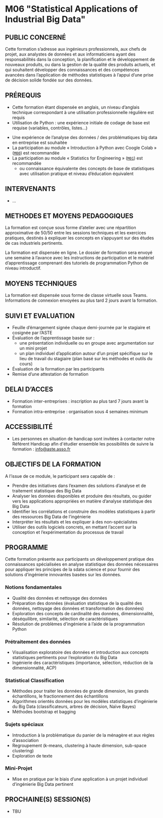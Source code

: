 # M06 "Statistical Applications of Industrial Big Data"

## PUBLIC CONCERNÉ
Cette formation s’adresse aux ingénieurs professionnels, aux chefs de projet, aux analystes de données et aux informaticiens ayant des responsabilités dans la conception, la planification et le développement de nouveaux produits, ou dans la gestion de la qualité des produits actuels, et qui souhaitent développer des connaissances et des compétences avancées dans l’application de méthodes statistiques à l’appui d’une prise de décision solide fondée sur des données.


## PRÉREQUIS
- Cette formation étant dispensée en anglais, un niveau d’anglais technique correspondant à une utilisation professionnelle régulière est requis
- Utilisation de Python : une expérience initiale de codage de base est requise (variables, contrôles, listes...)
<!--- some experience with Data Analysis / Big Data concerns in the workplace is expected as a use case to study is needed-->
- Une expérience de l’analyse des données / des problématiques big data en entreprise est souhaitée
- La participation au module « Introduction à Python avec Coogle Colab » ([`M00`][1]) est recommandée
- La participation au module « Statistics for Engineering » ([`M01`][2]) est recommandée
    - ou connaissance équivalente des concepts de base de statistiques avec utilisation pratique et niveau d’éducation équivalent



## INTERVENANTS
- ...



## METHODES ET MOYENS PEDAGOGIQUES
La formation est conçue sous forme d’atelier avec une répartition approximative de 50/50 entre les sessions techniques et les exercices pratiques, destinés à expliquer les concepts en s’appuyant sur des études de cas industriels pertinents.

La formation est dispensée en ligne. Le dossier de formation sera envoyé une semaine à l’avance avec les instructions de participation et le matériel d’apprentissage comprenant des tutoriels de programmation Python de niveau introductif.



## MOYENS TECHNIQUES
La formation est dispensée sous forme de classe virtuelle sous Teams. Informations de connexion envoyées au plus tard 2 jours avant la formation.



## SUIVI ET EVALUATION
- Feuille d’émargement signée chaque demi-journée par le stagiaire et cosignée par l’ASTE
- Évaluation de l’apprentissage basée sur :
    - une présentation individuelle ou en groupe avec argumentation sur un mini projet
    - un plan individuel d’application autour d’un projet spécifique sur le lieu de travail du stagiaire (plan basé sur les méthodes et outils du cours)
- Évaluation de la formation par les participants
- Remise d’une attestation de formation



## DELAI D’ACCES
- Formation inter-entreprises : inscription au plus tard 7 jours avant la formation
- Formation intra-entreprise : organisation sous 4 semaines minimum



## ACCESSIBILITÉ
- Les personnes en situation de handicap sont invitées à contacter notre Référent Handicap afin d'étudier ensemble les possibilités de suivre la formation : info@aste.asso.fr



## OBJECTIFS DE LA FORMATION
A l’issue de ce module, le participant sera capable de :
- Prendre des initiatives dans l’examen des solutions d’analyse et de traitement statistique des Big Data
- Analyser les données disponibles et produire des résultats, ou guider vers les applications appropriées en matière d’analyse statistique des Big Data
- Identifier les corrélations et construire des modèles statistiques à partir des ressources Big Data de l’ingénierie
- Interpréter les résultats et les expliquer à des non-spécialistes
- Utiliser des outils logiciels concrets, en mettant l’accent sur la conception et l’expérimentation du processus de travail



## PROGRAMME
Cette formation présente aux participants un développement pratique des connaissances spécialisées en analyse statistique des données nécessaires pour appliquer les principes de la sdata science et pour fournir des solutions d’ingénierie innovantes basées sur les données.

<!--The course is organised as follows:-->

### Notions fondamentales
- Qualité des données et nettoyage des données
- Préparation des données (évaluation statistique de la qualité des données, nettoyage des données et transformation des données)
- Exploration des concepts de cardinalité des données, dimensionnalité, déséquilibre, similarité, sélection de caractéristiques
- Résolution de problèmes d’ingénierie à l’aide de la programmation Python

### Prétraitement des données
- Visualisation exploratoire des données et introduction aux concepts statistiques pertinents pour l’exploration du Big Data
- Ingénierie des caractéristiques (importance, sélection, réduction de la dimensionnalité, ACP)

### Statistical Classification
- Méthodes pour traiter les données de grande dimension, les grands échantillons, le fractionnement des échantillons
- Algorithmes orientés données pour les modèles statistiques d’ingénierie du Big Data (classificateurs, arbres de décision, Naïve Bayes)
- Méthodes bootstrap et bagging

### Sujets spéciaux
- Introduction à la problématique du panier de la ménagère et aux règles d’association
- Regroupement (k-means, clustering à haute dimension, sub-space clustering)
- Exploration de texte

### Mini-Projet
- Mise en pratique par le biais d’une application à un projet individuel d’ingénierie Big Data pertinent



## PROCHAINE(S) SESSION(S)
- TBU



<!-- LINKS -->
[1]: https://github.com/ub-safi/m00-intro-to-python-with-colab 'About M0'
[2]: https://github.com/ub-safi/m01-statistics-for-engineering 'About M1'
